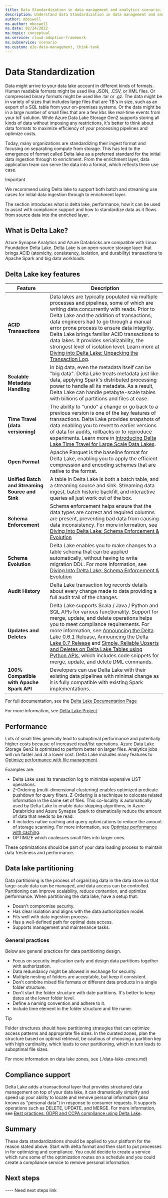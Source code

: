 ```yaml
---
title: Data Standardization in data management and analytics scenario.
description: Understand data Standardization in data management and analytics scenario.
author: mboswell
ms.author: mboswell
ms.date: 02/24/2022
ms.topic: conceptual
ms.service: cloud-adoption-framework
ms.subservice: scenario
ms.custom: e2e-data-management, think-tank
---
```


# Data Standardization

Data might arrive to your data lake account in different kinds of formats. Human readable formats might be used like JSON, .CSV, or XML files. Or compressed binary formats might be used like .tar or .gz. The data might be in variety of sizes that includes large files that are TB's in size, such as an export of a SQL table from your on-premises systems. Or the data might be in a large number of small files that are a few kbs like real-time events from your IoT solution. While Azure Data Lake Storage Gen2 supports storing all kinds of data without imposing any restrictions, it's better to think about data formats to maximize efficiency of your processing pipelines and optimize costs.

Today, many organizations are standardizing their ingest format and focusing on separating compute from storage. This has led to the emergence of format called Delta lake as a preferred standard for the initial data ingestion through to enrichment. From the enrichment layer, data application team can serve the data into a format, which reflects there use case.

> [!IMPORTANT]
> We recommend using Delta lake to support both batch and streaming use cases for initial data ingestion through to enrichment layer.

The section introduces what is delta lake, performance, how it can be used to assist with compliance support and how to standardize data as it flows from source data into the enriched layer.

## What is Delta Lake?

Azure Synapse Analytics and Azure Databricks are compatible with Linux Foundation Delta Lake. Delta Lake is an open-source storage layer that brings ACID (atomicity, consistency, isolation, and durability) transactions to Apache Spark and big data workloads.

## Delta Lake key features

| Feature | Description |
| --- | --- |
| **ACID Transactions** | Data lakes are typically populated via multiple processes and pipelines, some of which are writing data concurrently with reads. Prior to Delta Lake and the addition of transactions, data engineers had to go through a manual error prone process to ensure data integrity. Delta Lake brings familiar ACID transactions to data lakes. It provides serializability, the strongest level of isolation level. Learn more at [Diving into Delta Lake: Unpacking the Transaction Log](https://databricks.com/blog/2019/08/21/diving-into-delta-lake-unpacking-the-transaction-log.html).|
| **Scalable Metadata Handling** | In big data, even the metadata itself can be "big data". Delta Lake treats metadata just like data, applying Spark's distributed processing power to handle all its metadata. As a result, Delta Lake can handle petabyte-scale tables with billions of partitions and files at ease. |
| **Time Travel (data versioning)** | The ability to "undo" a change or go back to a previous version is one of the key features of transactions. Delta Lake provides snapshots of data enabling you to revert to earlier versions of data for audits, rollbacks or to reproduce experiments. Learn more in [Introducing Delta Lake Time Travel for Large Scale Data Lakes](https://databricks.com/blog/2019/02/04/introducing-delta-time-travel-for-large-scale-data-lakes.html). |
| **Open Format** | Apache Parquet is the baseline format for Delta Lake, enabling you to apply the efficient compression and encoding schemes that are native to the format. |
| **Unified Batch and Streaming Source and Sink** | A table in Delta Lake is both a batch table, and a streaming source and sink. Streaming data ingest, batch historic backfill, and interactive queries all just work out of the box. |
| **Schema Enforcement** | Schema enforcement helps ensure that the data types are correct and required columns are present, preventing bad data from causing data inconsistency. For more information, see [Diving Into Delta Lake: Schema Enforcement & Evolution](https://databricks.com/blog/2019/09/24/diving-into-delta-lake-schema-enforcement-evolution.html) |
| **Schema Evolution** | Delta Lake enables you to make changes to a table schema that can be applied automatically, without having to write migration DDL. For more information, see [Diving Into Delta Lake: Schema Enforcement & Evolution](https://databricks.com/blog/2019/09/24/diving-into-delta-lake-schema-enforcement-evolution.html) |
| **Audit History** | Delta Lake transaction log records details about every change made to data providing a full audit trail of the changes. |
| **Updates and Deletes** | Delta Lake supports Scala / Java / Python and SQL APIs for various functionality. Support for merge, update, and delete operations helps you to meet compliance requirements. For more information, see [Announcing the Delta Lake 0.6.1 Release](https://delta.io/news/delta-lake-0-6-1-released/),  [Announcing the Delta Lake 0.7 Release](https://delta.io/news/delta-lake-0-7-0-released/) and [Simple, Reliable Upserts and Deletes on Delta Lake Tables using Python APIs](https://databricks.com/blog/2019/10/03/simple-reliable-upserts-and-deletes-on-delta-lake-tables-using-python-apis.html), which includes code snippets for merge, update, and delete DML commands. |
| **100% Compatible with Apache Spark API** | Developers can use Delta Lake with their existing data pipelines with minimal change as it is fully compatible with existing Spark implementations. |

For full documentation, see the [Delta Lake Documentation Page](https://docs.delta.io/latest/delta-intro.html)

For more information, see [Delta Lake Project](https://github.com/delta-io/delta).

## Performance

Lots of small files generally lead to suboptimal performance and potentially higher costs because of increased read/list operations. Azure Data Lake Storage Gen2 is optimized to perform better on larger files. Analytics jobs will run faster and at a lower cost. Delta Lake includes many features to [Optimize performance with file management](/azure/databricks/delta/optimizations/file-mgmt).

Examples are:

- Delta Lake uses its transaction log to minimize expensive LIST operations.
- Z-Ordering (multi-dimensional clustering) enables optimized predicate pushdown for query filters. Z-Ordering is a technique to colocate related information in the same set of files. This co-locality is automatically used by Delta Lake to enable data-skipping algorithms, in Azure Databricks and Azure Synapse Spark to dramatically reduce the amount of data that needs to be read.
- It includes native caching and query optimizations to reduce the amount of storage scanning. For more information, see [Optimize performance with caching](/azure/databricks/delta/optimizations/delta-cache).
- OPTIMIZE which coalesces small files into larger ones.

These optimizations should be part of your data loading process to maintain data freshness and performance.

## Data lake partitioning

Data partitioning is the process of organizing data in the data store so that large-scale data can be managed, and data access can be controlled. Partitioning can improve scalability, reduce contention, and optimize performance. When partitioning the data lake, have a setup that:

- Doesn't compromise security.
- Has clear isolation and aligns with the data authorization model.
- Fits well with data ingestion process.
- Has a well-defined path for optimal data access.
- Supports management and maintenance tasks.

### General practices

Below are general practices for data partitioning design.

- Focus on security implication early and design data partitions together with authorization.
- Data redundancy might be allowed in exchange for security.
- Multiple nesting of folders are acceptable, but keep it consistent.
- Don't combine mixed file formats or different data products in a single folder structure.
- Don't start the folder structure with date partitions. It's better to keep dates at the lower folder level.
- Define a naming convention and adhere to it.
- Include time element in the folder structure and file name.

> [!TIP]
> Folder structures should have partitioning strategies that can optimize access patterns and appropriate file sizes. In the curated zones, plan the structure based on optimal retrieval, be cautious of choosing a partition key with high cardinality, which leads to over partitioning, which in turn leads to suboptimal file sizes.

For more information on data lake zones, see (./data-lake-zones.md)

## Compliance support

Delta Lake adds a transactional layer that provides structured data management on top of your data lake, it can dramatically simplify and speed up your ability to locate and remove personal information (also known as "personal data") in response to consumer requests. It supports operations such as DELETE, UPDATE, and MERGE. For more information, see [Best practices: GDPR and CCPA compliance using Delta Lake](/azure/databricks/security/privacy/gdpr-delta).

## Summary

These data standardizations should be applied to your platform for the reason stated above. Start with delta format and then start to put processes in for optimizing and compliance. You could decide to create a service which runs some of the optimization routes on a schedule and you could create a compliance service to remove personal information.

## Next steps

---- Need next steps link
